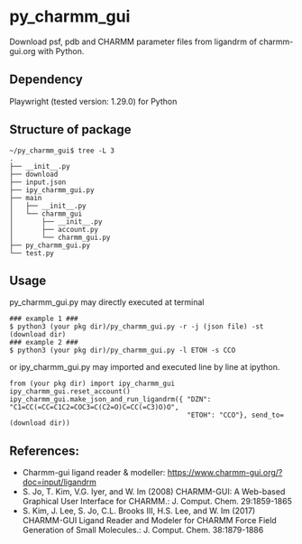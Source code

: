 # py_charmm_gui
Download psf, pdb and CHARMM parameter files from ligandrm of charmm-gui.org with Python.

## Dependency
Playwright (tested version: 1.29.0) for Python

## Structure of package

    ~/py_charmm_gui$ tree -L 3
    .
    ├── __init__.py
    ├── download
    ├── input.json
    ├── ipy_charmm_gui.py
    ├── main
    │   ├── __init__.py
    │   └── charmm_gui
    │       ├── __init__.py
    │       ├── account.py
    │       └── charmm_gui.py
    ├── py_charmm_gui.py
    └── test.py
    
## Usage
py_charmm_gui.py may directly executed at terminal

    ### example 1 ###
    $ python3 (your pkg dir)/py_charmm_gui.py -r -j (json file) -st (download dir)
    ### example 2 ###
    $ python3 (your pkg dir)/py_charmm_gui.py -l ETOH -s CCO
    
or ipy_charmm_gui.py may imported and executed line by line at ipython.

    from (your pkg dir) import ipy_charmm_gui
    ipy_charmm_gui.reset_account()
    ipy_charmm_gui.make_json_and_run_ligandrm({ "DZN": "C1=CC(=CC=C1C2=COC3=C(C2=O)C=CC(=C3)O)O", 
                                                "ETOH": "CCO"}, send_to=(download dir))

## References:
* Charmm-gui ligand reader & modeller:  https://www.charmm-gui.org/?doc=input/ligandrm
* S. Jo, T. Kim, V.G. Iyer, and W. Im (2008) CHARMM-GUI: A Web-based Graphical User Interface for CHARMM.:
   J. Comput. Chem. 29:1859-1865
* S. Kim, J. Lee, S. Jo, C.L. Brooks III, H.S. Lee, and W. Im (2017) CHARMM-GUI Ligand Reader and Modeler for CHARMM Force Field Generation of Small Molecules.:
   J. Comput. Chem. 38:1879-1886
